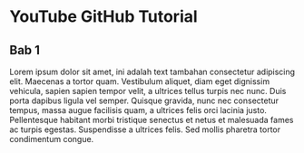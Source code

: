 # YouTube GitHub Tutorial

## Bab 1

Lorem ipsum dolor sit amet, ini adalah text tambahan consectetur adipiscing elit. Maecenas a tortor quam. Vestibulum aliquet, diam eget dignissim vehicula, sapien sapien tempor velit, a ultrices tellus turpis nec nunc. Duis porta dapibus ligula vel semper. Quisque gravida, nunc nec consectetur tempus, massa augue facilisis quam, a ultrices felis orci lacinia justo. Pellentesque habitant morbi tristique senectus et netus et malesuada fames ac turpis egestas. Suspendisse a ultrices felis. Sed mollis pharetra tortor condimentum congue.